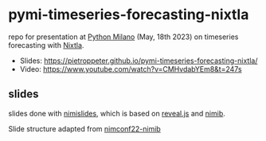 # pymi-timeseries-forecasting-nixtla

repo for presentation at [Python Milano](https://milano.python.it/)
(May, 18th 2023) on timeseries forecasting with [Nixtla](https://www.nixtla.io/).

- Slides: https://pietroppeter.github.io/pymi-timeseries-forecasting-nixtla/
- Video: https://www.youtube.com/watch?v=CMHvdabYEm8&t=247s

## slides

slides done with [nimislides](https://github.com/HugoGranstrom/nimiSlides),
which is based on [reveal.js](https://revealjs.com/) and [nimib](https://github.com/pietroppeter/nimib/).

Slide structure adapted from [nimconf22-nimib](https://github.com/pietroppeter/nimconf22-nimib/)
